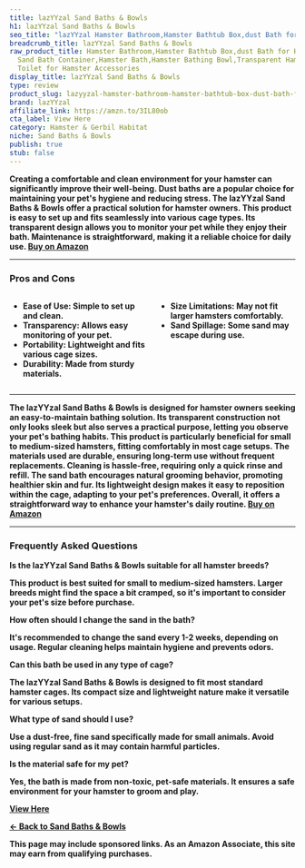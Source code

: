 ```yaml
---
title: lazYYzal Sand Baths & Bowls
h1: lazYYzal Sand Baths & Bowls
seo_title: "lazYYzal Hamster Bathroom,Hamster Bathtub Box,dust Bath for\u2026"
breadcrumb_title: lazYYzal Sand Baths & Bowls
raw_product_title: Hamster Bathroom,Hamster Bathtub Box,dust Bath for Hamster,Hamster
  Sand Bath Container,Hamster Bath,Hamster Bathing Bowl,Transparent Hamster Bathtub
  Toilet for Hamster Accessories
display_title: lazYYzal Sand Baths & Bowls
type: review
product_slug: lazyyzal-hamster-bathroom-hamster-bathtub-box-dust-bath-for-hamster-ham-33003e18
brand: lazYYzal
affiliate_link: https://amzn.to/3IL80ob
cta_label: View Here
category: Hamster & Gerbil Habitat
niche: Sand Baths & Bowls
publish: true
stub: false
---
```


<div id="intro" class="full-width">
  <p><strong>Creating a comfortable and clean environment for your hamster can significantly improve their well-being. Dust baths are a popular choice for maintaining your pet's hygiene and reducing stress. The lazYYzal Sand Baths & Bowls offer a practical solution for hamster owners. This product is easy to set up and fits seamlessly into various cage types. Its transparent design allows you to monitor your pet while they enjoy their bath. Maintenance is straightforward, making it a reliable choice for daily use. <a href="https://amzn.to/3IL80ob" rel="nofollow sponsored noopener" target="_blank"><strong>Buy on Amazon</strong></a></p>
</div>

<hr />
<h3 id="pros-cons">Pros and Cons</h3>
<div class="pc-grid" style="display:grid;grid-template-columns:1fr 1fr;gap:16px;">
  <ul>
    <li><strong>Ease of Use:</strong> Simple to set up and clean.</li>
    <li><strong>Transparency:</strong> Allows easy monitoring of your pet.</li>
    <li><strong>Portability:</strong> Lightweight and fits various cage sizes.</li>
    <li><strong>Durability:</strong> Made from sturdy materials.</li>
  </ul>
  <ul>
    <li><strong>Size Limitations:</strong> May not fit larger hamsters comfortably.</li>
    <li><strong>Sand Spillage:</strong> Some sand may escape during use.</li>
  </ul>
</div>
<hr />

<div class="full-width">
  <p>The lazYYzal Sand Baths & Bowls is designed for hamster owners seeking an easy-to-maintain bathing solution. Its transparent construction not only looks sleek but also serves a practical purpose, letting you observe your pet's bathing habits. This product is particularly beneficial for small to medium-sized hamsters, fitting comfortably in most cage setups. The materials used are durable, ensuring long-term use without frequent replacements. Cleaning is hassle-free, requiring only a quick rinse and refill. The sand bath encourages natural grooming behavior, promoting healthier skin and fur. Its lightweight design makes it easy to reposition within the cage, adapting to your pet's preferences. Overall, it offers a straightforward way to enhance your hamster's daily routine. <a href="https://amzn.to/3IL80ob" rel="nofollow sponsored noopener" target="_blank"><strong>Buy on Amazon</strong></a></p>
</div>

<hr />
<h3 id="faqs">Frequently Asked Questions</h3>

<p><strong>Is the lazYYzal Sand Baths & Bowls suitable for all hamster breeds?</strong></p>
<p>This product is best suited for small to medium-sized hamsters. Larger breeds might find the space a bit cramped, so it's important to consider your pet's size before purchase.</p>

<p><strong>How often should I change the sand in the bath?</strong></p>
<p>It's recommended to change the sand every 1-2 weeks, depending on usage. Regular cleaning helps maintain hygiene and prevents odors.</p>

<p><strong>Can this bath be used in any type of cage?</strong></p>
<p>The lazYYzal Sand Baths & Bowls is designed to fit most standard hamster cages. Its compact size and lightweight nature make it versatile for various setups.</p>

<p><strong>What type of sand should I use?</strong></p>
<p>Use a dust-free, fine sand specifically made for small animals. Avoid using regular sand as it may contain harmful particles.</p>

<p><strong>Is the material safe for my pet?</strong></p>
<p>Yes, the bath is made from non-toxic, pet-safe materials. It ensures a safe environment for your hamster to groom and play.</p>
<p><a class="btn" href="https://amzn.to/3IL80ob" target="_blank" rel="nofollow sponsored noopener">View Here</a></p>
<p><a href="/roundups/hamster-gerbil-habitat/sand-baths-bowls/">← Back to Sand Baths & Bowls</a></p>
<aside class="disclosure">This page may include sponsored links. As an Amazon Associate, this site may earn from qualifying purchases.</aside>
